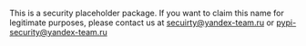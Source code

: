 This is a security placeholder package. If you want to claim this name for legitimate purposes, please contact us at secuirty@yandex-team.ru or pypi-security@yandex-team.ru